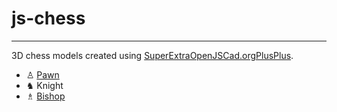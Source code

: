 # js-chess
-----
3D chess models created using [SuperExtraOpenJSCad.orgPlusPlus](http://github.com/michalbe/SEOJC.oPP).

 - ♙ [Pawn](https://github.com/michalbe/js-chess/blob/master/stl/pawn.stl)
 - ♞ Knight
 - ♗ [Bishop](https://github.com/michalbe/js-chess/blob/master/stl/bishop.stl)
